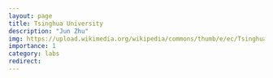 ```yaml
---
layout: page
title: Tsinghua University
description: "Jun Zhu"
img: https://upload.wikimedia.org/wikipedia/commons/thumb/e/ec/Tsinghua_University_Logo.svg/360px-Tsinghua_University_Logo.svg.png
importance: 1
category: labs
redirect:
---
```

